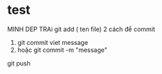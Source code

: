 # test
MINH DEP TRAi
git add ( ten file)
2 cách để commit
1. git commit
	viet message
2. hoặc git commit -m "message"

git push
